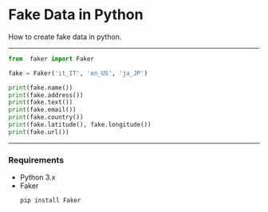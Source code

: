 # Fake Data in Python
How to create fake data in python.

---

```python
from  faker import Faker

fake = Faker('it_IT', 'en_US', 'ja_JP')

print(fake.name())
print(fake.address())
print(fake.text())
print(fake.email())
print(fake.country())
print(fake.latitude(), fake.longitude())
print(fake.url())
```

---

### Requirements 

- Python 3.x
- Faker 
  ```bash
  pip install Faker
  ```

